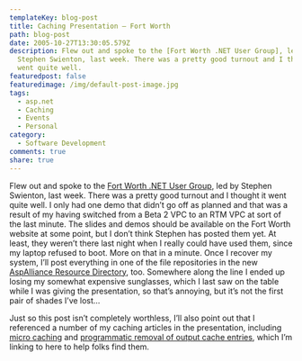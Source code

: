 ```yaml
---
templateKey: blog-post
title: Caching Presentation – Fort Worth
path: blog-post
date: 2005-10-27T13:30:05.579Z
description: Flew out and spoke to the [Fort Worth .NET User Group], led by
  Stephen Swienton, last week. There was a pretty good turnout and I thought it
  went quite well.
featuredpost: false
featuredimage: /img/default-post-image.jpg
tags:
  - asp.net
  - Caching
  - Events
  - Personal
category:
  - Software Development
comments: true
share: true
---
```

<!--StartFragment-->

Flew out and spoke to the [Fort Worth .NET User Group](http://www.fwdnug.org/), led by Stephen Swienton, last week. There was a pretty good turnout and I thought it went quite well. I only had one demo that didn’t go off as planned and that was a result of my having switched from a Beta 2 VPC to an RTM VPC at sort of the last minute. The slides and demos should be available on the Fort Worth website at some point, but I don’t think Stephen has posted them yet. At least, they weren’t there last night when I really could have used them, since my laptop refused to boot. More on that in a minute. Once I recover my system, I’ll post everything in one of the file repositories in the new [AspAlliance Resource Directory](http://index.aspalliance.com/), too. Somewhere along the line I ended up losing my somewhat expensive sunglasses, which I last saw on the table while I was giving the presentation, so that’s annoying, but it’s not the first pair of shades I’ve lost…

Just so this post isn’t completely worthless, I’ll also point out that I referenced a number of my caching articles in the presentation, including [micro caching](http://aspalliance.com/251) and [programmatic removal of output cache entries](http://aspalliance.com/668), which I’m linking to here to help folks find them.

<!--EndFragment-->